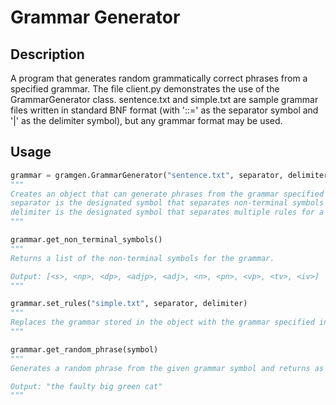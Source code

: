 # Grammar Generator

## Description
A program that generates random grammatically correct phrases from a specified grammar. The file client.py demonstrates the use of the GrammarGenerator class. sentence.txt and simple.txt are sample grammar files written in standard BNF format (with '::=' as the separator symbol and '|' as the delimiter symbol), but any grammar format may be used.

## Usage
```python
grammar = gramgen.GrammarGenerator("sentence.txt", separator, delimiter)
"""
Creates an object that can generate phrases from the grammar specified in sentence.txt.
separator is the designated symbol that separates non-terminal symbols from rules.
delimiter is the designated symbol that separates multiple rules for a single non-terminal.
"""
```
```python
grammar.get_non_terminal_symbols()
"""
Returns a list of the non-terminal symbols for the grammar.

Output: [<s>, <np>, <dp>, <adjp>, <adj>, <n>, <pn>, <vp>, <tv>, <iv>]
"""
```
```python
grammar.set_rules("simple.txt", separator, delimiter)
"""
Replaces the grammar stored in the object with the grammar specified in simple.txt.
"""
```
```python
grammar.get_random_phrase(symbol)
"""
Generates a random phrase from the given grammar symbol and returns as a string.

Output: "the faulty big green cat"
"""
```